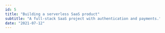 ```yaml
---
id: 5
title: "Building a serverless SaaS product"
subtitle: "A full-stack SaaS project with authentication and payments."
date: "2021-07-12"
---
```

